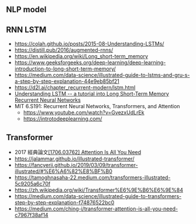 ## NLP model

## RNN LSTM
- https://colah.github.io/posts/2015-08-Understanding-LSTMs/
- https://distill.pub/2016/augmented-rnns/
- https://en.wikipedia.org/wiki/Long_short-term_memory
- https://www.geeksforgeeks.org/deep-learning/deep-learning-introduction-to-long-short-term-memory/
- https://medium.com/data-science/illustrated-guide-to-lstms-and-gru-s-a-step-by-step-explanation-44e9eb85bf21
- https://d2l.ai/chapter_recurrent-modern/lstm.html
- [Understanding LSTM -- a tutorial into Long Short-Term Memory Recurrent Neural Networks](https://arxiv.org/abs/1909.09586)
- MIT 6.S191: Recurrent Neural Networks, Transformers, and Attention
  - https://www.youtube.com/watch?v=GvezxUdLrEk
  - https://introtodeeplearning.com/ 
## Transformer
- 2017 經典論文[[1706.03762] Attention Is All You Need](https://arxiv.org/abs/1706.03762)
- https://jalammar.github.io/illustrated-transformer/
- https://fancyerii.github.io/2019/03/09/transformer-illustrated/#%E6%A6%82%E8%BF%B0
- https://tamoghnasaha-22.medium.com/transformers-illustrated-5c9205a6c70f
- https://zh.wikipedia.org/wiki/Transformer%E6%9E%B6%E6%9E%84
- https://medium.com/data-science/illustrated-guide-to-transformers-step-by-step-explanation-f74876522bc0
- https://medium.com/ching-i/transformer-attention-is-all-you-need-c7967f38af14
